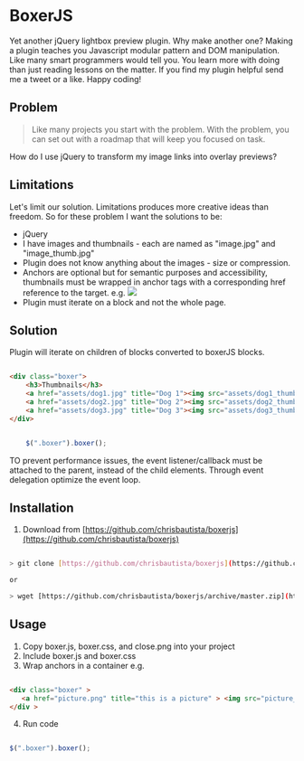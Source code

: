 BoxerJS
=======

Yet another jQuery lightbox preview plugin. Why make another one? Making a plugin teaches you Javascript modular pattern and DOM manipulation. Like many  smart programmers would tell you. You learn more with doing than just reading lessons on the matter. If you find my plugin helpful send me a tweet or a like.  Happy coding!



## Problem

> Like many projects you start with the problem. With the problem, you can  set out with a roadmap that will keep you focused on task.

How do I use jQuery to transform my image links into overlay previews?

## Limitations

Let's limit our solution. Limitations produces more creative ideas than freedom. So for these problem I want the solutions to be:

* jQuery
* I have images and thumbnails - each are named as "image.jpg" and "image_thumb.jpg"
* Plugin does not know anything about the images - size or compression.
* Anchors are optional but for semantic purposes and accessibility, thumbnails must be wrapped in anchor tags with a corresponding href reference to the target.
    e.g.
            <a href="my_cool_image.png">
                <img src="my_cool_image_thumb.png" />
            </a>
* Plugin must iterate on a block and not the whole page. 



## Solution

Plugin will iterate on children of blocks converted to boxerJS blocks.  

```html

<div class="boxer">
    <h3>Thumbnails</h3>
    <a href="assets/dog1.jpg" title="Dog 1"><img src="assets/dog1_thumb.jpg" alt="dog 1"></a>
    <a href="assets/dog2.jpg" title="Dog 2"><img src="assets/dog2_thumb.jpg" alt="dog 2" data-pin-nopin="true"></a>
    <a href="assets/dog3.jpg" title="Dog 3"><img src="assets/dog3_thumb.jpg" alt="dog 3" data-pin-nopin="true"></a>
</div>

```


```javascript

    $(".boxer").boxer();

```


TO prevent performance issues, the event listener/callback must be attached to the parent, instead of the child elements. Through event delegation optimize the event loop.

## Installation

1. Download from [https://github.com/chrisbautista/boxerjs](https://github.com/chrisbautista/boxerjs)

```bash

> git clone [https://github.com/chrisbautista/boxerjs](https://github.com/chrisbautista/boxerjs)

or

> wget [https://github.com/chrisbautista/boxerjs/archive/master.zip](https://github.com/chrisbautista/boxerjs/archive/master.zip)

```


## Usage

1. Copy boxer.js, boxer.css, and close.png into your project
2. Include boxer.js and boxer.css
3. Wrap anchors in a container e.g. 

```html

<div class="boxer" > 
   <a href="picture.png" title="this is a picture" > <img src="picture_thumb.jpg" /> </a>
</div >

```

4. Run code 

```javascript

$(".boxer").boxer();

```


